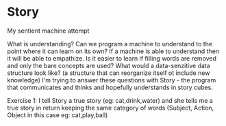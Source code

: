 # Story

My sentient machine attempt

What is understanding? Can we program a machine to understand to the point where it can learn on its own? If a machine is able to understand then it will be able to empathize. Is it easier to learn if filling words are removed and only the bare concepts are used? What would a data-senzitive data structure look like? (a structure that can reorganize itself ot include new knowledge) I'm trying to answer these questions with Story - the program that communicates and thinks and hopefully understands in story cubes.

Exercise 1: I tell Story a true story (eg: cat,drink,water) and she tells me a true story in return keeping the same category of words (Subject, Action, Object in this case eg: cat,play,ball)